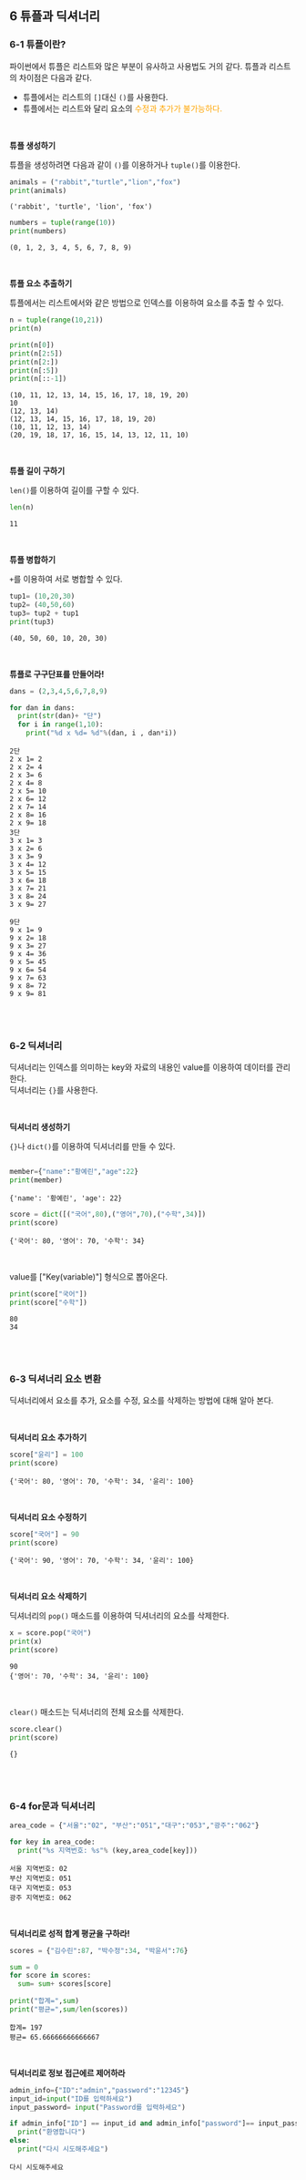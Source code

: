 ## 6 튜플과 딕셔너리

### 6-1 튜플이란?

파이썬에서 튜플은 리스트와 많은 부분이 유사하고 사용법도 거의 같다. 튜플과 리스트의 차이점은 다음과 같다.  

- 튜플에서는 리스트의 `[]`대신 `()`를 사용한다.  
- 튜플에서는 리스트와 달리 요소의 <span style="color:orange">수정과 추가가 불가능하다.</span>  

<br>

__튜플 생성하기__

튜플을 생성하려면 다음과 같이 `()`를 이용하거나 `tuple()`를 이용한다.  


```python
animals = ("rabbit","turtle","lion","fox")
print(animals)
```

    ('rabbit', 'turtle', 'lion', 'fox')
    


```python
numbers = tuple(range(10))
print(numbers)
```

    (0, 1, 2, 3, 4, 5, 6, 7, 8, 9)
    
<br>

__튜플 요소 추출하기__

튜플에서는 리스트에서와 같은 방법으로 인덱스를 이용하여 요소를 추출 할 수 있다.  


```python
n = tuple(range(10,21))
print(n)

print(n[0])
print(n[2:5])
print(n[2:])
print(n[:5])
print(n[::-1])
```

    (10, 11, 12, 13, 14, 15, 16, 17, 18, 19, 20)
    10
    (12, 13, 14)
    (12, 13, 14, 15, 16, 17, 18, 19, 20)
    (10, 11, 12, 13, 14)
    (20, 19, 18, 17, 16, 15, 14, 13, 12, 11, 10)
    
<br>

__튜플 길이 구하기__

`len()`를 이용하여 길이를 구할 수 있다.  


```python
len(n)
```




    11

<br>


__튜플 병합하기__

`+`를 이용하여 서로 병합할 수 있다.  


```python
tup1= (10,20,30)
tup2= (40,50,60)
tup3= tup2 + tup1
print(tup3)
```

    (40, 50, 60, 10, 20, 30)
    
<br>

__튜플로 구구단표를 만들어라!__


```python
dans = (2,3,4,5,6,7,8,9)

for dan in dans:
  print(str(dan)+ "단")
  for i in range(1,10):
    print("%d x %d= %d"%(dan, i , dan*i))
```

    2단
    2 x 1= 2
    2 x 2= 4
    2 x 3= 6
    2 x 4= 8
    2 x 5= 10
    2 x 6= 12
    2 x 7= 14
    2 x 8= 16
    2 x 9= 18
    3단
    3 x 1= 3
    3 x 2= 6
    3 x 3= 9
    3 x 4= 12
    3 x 5= 15
    3 x 6= 18
    3 x 7= 21
    3 x 8= 24
    3 x 9= 27

    9단
    9 x 1= 9
    9 x 2= 18
    9 x 3= 27
    9 x 4= 36
    9 x 5= 45
    9 x 6= 54
    9 x 7= 63
    9 x 8= 72
    9 x 9= 81
    
<br>
<br>

### 6-2 딕셔너리

딕셔너리는 인덱스를 의미하는 key와 자료의 내용인 value를 이용하여 데이터를 관리한다.  
딕셔너리는 `{}`를 사용한다.  

<br>

__딕셔너리 생성하기__  

`{}`나 `dict()`를 이용하여 딕셔너리를 만들 수 있다.  


```python

member={"name":"황예린","age":22}
print(member)
```

    {'name': '황예린', 'age': 22}
    


```python
score = dict([("국어",80),("영어",70),("수학",34)])
print(score)
```

    {'국어': 80, '영어': 70, '수학': 34}
    
<br>

value를 ["Key(variable)"] 형식으로 뽑아온다. 


```python
print(score["국어"])
print(score["수학"])
```

    80
    34
    
<br>
<br>

### 6-3 딕셔너리 요소 변환 

딕셔너리에서 요소를 추가, 요소를 수정, 요소를 삭제하는 방법에 대해 알아 본다.  

<br>

__딕셔너리 요소 추가하기__


```python
score["윤리"] = 100
print(score)
```

    {'국어': 80, '영어': 70, '수학': 34, '윤리': 100}
    
<br>

__딕셔너리 요소 수정하기__


```python
score["국어"] = 90
print(score) 
```

    {'국어': 90, '영어': 70, '수학': 34, '윤리': 100}
    
<br>

__딕셔너리 요소 삭제하기__

딕셔너리의 `pop()` 매소드를 이용하여 딕셔너리의 요소를 삭제한다.  



```python
x = score.pop("국어")
print(x)
print(score)
```

    90
    {'영어': 70, '수학': 34, '윤리': 100}
    
<br>

`clear()` 매소드는 딕셔너리의 전체 요소를 삭제한다.  


```python
score.clear()
print(score)
```

    {}
    
<br>
<br>

### 6-4 for문과 딕셔너리



```python
area_code = {"서울":"02", "부산":"051","대구":"053","광주":"062"}

for key in area_code:
  print("%s 지역번호: %s"% (key,area_code[key]))
```

    서울 지역번호: 02
    부산 지역번호: 051
    대구 지역번호: 053
    광주 지역번호: 062
    
<br>

__딕셔너리로 성적 합계 평균을 구하라!__


```python
scores = {"김수린":87, "박수정":34, "박윤서":76}

sum = 0
for score in scores:
  sum= sum+ scores[score]
  
print("합계=",sum)
print("평균=",sum/len(scores))
```

    합계= 197
    평균= 65.66666666666667
    
<br>

__딕셔너리로 정보 접근에르 제어하라__


```python
admin_info={"ID":"admin","password":"12345"}
input_id=input("ID를 입력하세요")
input_password= input("Password를 입력하세요")

if admin_info["ID"] == input_id and admin_info["password"]== input_password:
  print("환영합니다")
else:
  print("다시 시도해주세요")
```

    다시 시도해주세요
    

